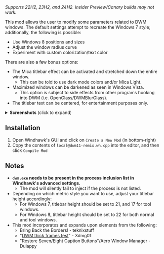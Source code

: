 *Supports 22H2, 23H2, and 24H2. Insider Preview/Canary builds may not work.*

This mod allows the user to modify some parameters related to DWM windows. The default settings attempt
to recreate the Windows 7 style; additionally, the following is possible:

* Use Windows 8 positions and sizes
* Adjust the window radius curve
* Experiment with custom colorization/text color

There are also a few bonus options:

* The Mica titlebar effect can be activated and stretched down the entire window.
  * This can be told to use dark mode colors and/or Mica Light.
* Maximized windows can be darkened as seen in Windows Vista.
  * This option is subject to side effects from other programs hooking into DWM (i.e. OpenGlass/DWMBlurGlass).
* The titlebar text can be centered, for entertainment purposes only.

<details><summary><b>Screenshots</b> (click to expand)</summary>
  
>* Default configuration:
>  
>![image](/screenshots/config-default.png)
>* Default configuration with Windows 8 metrics:
>  
>![image](/screenshots/config-eight-mode.png)
>* Windows 8 metrics with Mica:
>  
>![image](/screenshots/config-eight-mica.png)
>* Windows 7 metrics with Mica type/Window state synchronization:
>  
>![image](/screenshots/config-seven-mica2.png)
>* Windows 8 metrics with centered titlebar text:
>  
>![image](/screenshots/config-eight-center.png)
</details>

## Installation
1. Open Windhawk's GUI and click on `Create a New Mod` (in bottom-right)
2. Copy the contents of `local@dwm11-remix.wh.cpp` into the editor, and then click `Compile Mod`

## Notes
* **`dwm.exe` needs to be present in the process inclusion list in Windhawk's advanced settings.**
  * The mod will silently fail to inject if the process is not listed.
* Depending on which metric style you want to use, adjust your titlebar height accordingly:
  * For Windows 7, titlebar height should be set to 21, and 17 for tool windows.
  * For Windows 8, titlebar height should be set to 22 for both normal and tool windows.
* This mod incorporates and expands upon elements from the following:
  * Bring Back the Borders! - teknixstuff
  * "[DWM thick frames test](https://github.com/Maplespe/DWMBlurGlass/issues/147#issuecomment-2052520952)" - Xdmg01
  * "Restore Seven/Eight Caption Buttons"/Aero Window Manager - Dulappy
